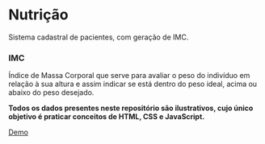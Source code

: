 # Nutrição

Sistema cadastral de pacientes, com geração de IMC.

### IMC

Índice de Massa Corporal que serve para avaliar o peso do indivíduo em relação à sua altura e assim indicar se está dentro do peso ideal, acima ou abaixo do peso desejado.

**Todos os dados presentes neste repositório são ilustrativos, cujo único objetivo é praticar conceitos de HTML, CSS e JavaScript.**

[Demo](https://patrickoliveira94.github.io/nutricao/)
